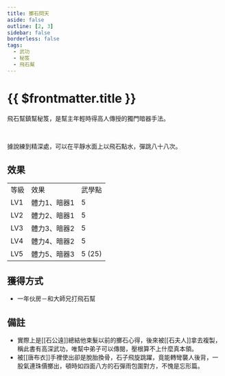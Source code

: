 ```yaml
---
title: 擲石問天
aside: false
outline: [2, 3]
sidebar: false
borderless: false
tags:
  - 武功
  - 秘笈
  - 飛石幫
---
```


# {{ $frontmatter.title }}

<BookItemIcon :size="`medium`" :needLink="false" :no="1010"></BookItemIcon>

飛石幫鎮幫秘笈，是幫主年輕時得高人傳授的獨門暗器手法。

<br>

據說練到精深處，可以在平靜水面上以飛石點水，彈跳八十八次。
<br clear="all" />

## 效果

<table>
    <tr>
        <td>等級</td>
        <td>效果</td>
        <td>武學點</td>
    </tr>
    <tr>
        <td>LV1</td>
        <td>體力1、暗器1</td>
        <td>5</td>
    </tr>
    <tr>
        <td>LV2</td>
        <td>體力2、暗器1</td>
        <td>5</td>
    </tr>
    <tr>
        <td>LV3</td>
        <td>體力3、暗器2</td>
        <td>5</td>
    </tr>
    <tr>
        <td>LV4</td>
        <td>體力4、暗器2</td>
        <td>5</td>
    </tr>
    <tr>
        <td>LV5</td>
        <td>體力5、暗器3</td>
        <td>5 (25)</td>
    </tr>
</table>

## 獲得方式

- 一年伙房－和大師兄打飛石幫

## 備註

- 實際上是[[石公遠]]總結他束髮以前的擲石心得，後來被[[石夫人]]拿去複製，稱此書有高深武功，唯幫中弟子可以傳閱，壓根算不上什麼真本領。
- 被[[唐布衣]]手裡使出卻是脫胎換骨，石子飛旋跳躍，竟能轉彎襲人後背，一股氣連珠價擲出，頓時如四面八方的石彈雨包圍對方，不愧是忘形篇。